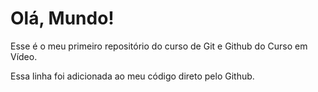 # Olá, Mundo!
 Esse é o meu primeiro repositório do curso de Git e Github do Curso em Vídeo.

Essa linha foi adicionada ao meu código direto pelo Github.
